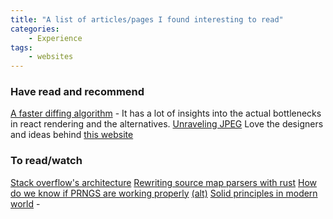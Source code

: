 ```yaml
---
title: "A list of articles/pages I found interesting to read"
categories: 
    - Experience
tags:
    - websites
---
```


### Have read and recommend
[A faster diffing algorithm](https://github.com/facebook/react/issues/10703) - It has a lot of insights into the actual bottlenecks in react rendering and the alternatives.
[Unraveling JPEG](https://parametric.press/issue-01/unraveling-the-jpeg/)
Love the designers and ideas behind [this website](https://parametric.press/about/)



### To read/watch
[Stack overflow's architecture](https://nickcraver.com/blog/2016/02/03/stack-overflow-a-technical-deconstruction/)
[Rewriting source map parsers with rust](https://hacks.mozilla.org/2018/01/oxidizing-source-maps-with-rust-and-webassembly/)
[How do we know if PRNGS are working properly](https://www.youtube.com/watch?v=c_CalG1rL0I) [(alt)](https://www.youtube.com/results?search_query=how+do+we+know+our+prngs+are+working+properly)
[Solid principles in modern world](https://stackoverflow.blog/2021/11/01/why-solid-principles-are-still-the-foundation-for-modern-software-architecture/) - 